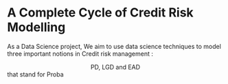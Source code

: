 # A Complete Cycle of Credit Risk Modelling 
As a Data Science project, We aim to use data science techniques to model three important notions in Credit risk management :
<center> PD, LGD and EAD</center> that stand for Proba
